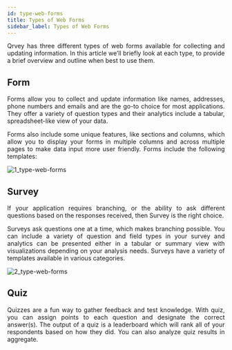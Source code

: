 ```yaml
---
id: type-web-forms
title: Types of Web Forms
sidebar_label: Types of Web Forms
---
```

<div style="text-align: justify">

Qrvey has three different types of web forms available for collecting and updating information. In this article we’ll briefly look at each type, to provide a brief overview and outline when best to use them.

## Form
Forms allow you to collect and update information like names, addresses, phone numbers and emails and are the go-to choice for most applications. They offer a variety of question types and their analytics include a tabular, spreadsheet-like view of your data. 

Forms also include some unique features, like sections and columns, which allow you to display your forms in multiple columns and across multiple pages to make data input more user friendly.  Forms include the following templates:

![1_type-web-forms](https://s3.amazonaws.com/cdn.qrvey.com/documentation_assets/ui-docs/web-forms/3.4.1.1_type-web-forms/1_type-web-forms.png#thumbnail)

## Survey
If your application requires branching, or the ability to ask different questions based on the responses received, then Survey is the right choice. 

Surveys ask questions one at a time, which makes branching possible.  You can include a variety of question and field types in your survey and analytics can be presented either in a tabular or summary view with visualizations depending on your analysis needs. Surveys have a variety of templates available in various categories. 

![2_type-web-forms](https://s3.amazonaws.com/cdn.qrvey.com/documentation_assets/ui-docs/web-forms/3.4.1.1_type-web-forms/2_type-web-forms.png#thumbnail)

## Quiz
Quizzes are a fun way to gather feedback and test knowledge. With quiz, you can assign points to each question and designate the correct answer(s). The output of a quiz is a leaderboard which will rank all of your respondents based on how they did. You can also analyze quiz results in aggregate.